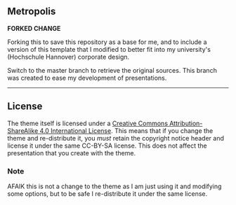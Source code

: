## Metropolis

**FORKED CHANGE**

Forking this to save this repository as a base for me, and to include a version of this template that I modified to better fit into my university's (Hochschule Hannover) corporate design.

Switch to the master branch to retrieve the original sources.
This branch was created to ease my development of presentations.

---

## License

The theme itself is licensed under a [Creative Commons Attribution-ShareAlike
4.0 International License](http://creativecommons.org/licenses/by-sa/4.0/). This
means that if you change the theme and re-distribute it, you *must* retain the
copyright notice header and license it under the same CC-BY-SA license. This
does not affect the presentation that you create with the theme.

### Note

AFAIK this is not a change to the theme as I am just using it and modifying some options, but to be safe I re-distribute it under the same license.
